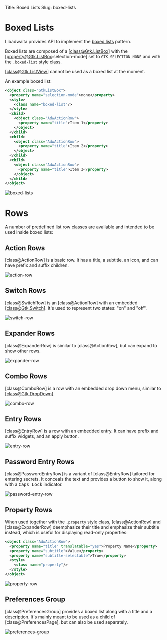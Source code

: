 Title: Boxed Lists
Slug: boxed-lists

# Boxed Lists

Libadwaita provides API to implement the [boxed lists](https://developer.gnome.org/hig/patterns/containers/boxed-lists.html)
pattern.

Boxed lists are composed of a [class@Gtk.ListBox] with the
[property@Gtk.ListBox:selection-mode] set to `GTK_SELECTION_NONE` and with the
[`.boxed-list`](style-classes.html#boxed-lists-cards) style class.

[class@Gtk.ListView] cannot be used as a boxed list at the moment.

An example boxed list:

```xml
<object class="GtkListBox">
  <property name="selection-mode">none</property>
  <style>
    <class name="boxed-list"/>
  </style>
  <child>
    <object class="AdwActionRow">
      <property name="title">Item 1</property>
    </object>
  </child>
  <child>
    <object class="AdwActionRow">
      <property name="title">Item 2</property>
    </object>
  </child>
  <child>
    <object class="AdwActionRow">
      <property name="title">Item 3</property>
    </object>
  </child>
</object>
```

<picture>
  <source srcset="boxed-lists-dark.png" media="(prefers-color-scheme: dark)">
  <img src="boxed-lists.png" alt="boxed-lists">
</picture>

# Rows

A number of predefined list row classes are available and intended to be used
inside boxed lists:

## Action Rows

[class@ActionRow] is a basic row. It has a title, a subtitle, an icon, and can
have prefix and suffix children.

<picture>
  <source srcset="action-row-dark.png" media="(prefers-color-scheme: dark)">
  <img src="action-row.png" alt="action-row">
</picture>

## Switch Rows

[class@SwitchRow] is an [class@ActionRow] with an embedded [class@Gtk.Switch].
It's used to represent two states: "on" and "off".

<picture>
  <source srcset="switch-row-dark.png" media="(prefers-color-scheme: dark)">
  <img src="switch-row.png" alt="switch-row">
</picture>

## Expander Rows

[class@ExpanderRow] is similar to [class@ActionRow], but can expand to show
other rows.

<picture>
  <source srcset="expander-row-dark.png" media="(prefers-color-scheme: dark)">
  <img src="expander-row.png" alt="expander-row">
</picture>

## Combo Rows

[class@ComboRow] is a row with an embedded drop down menu, similar to
[class@Gtk.DropDown].

<picture>
  <source srcset="combo-row-dark.png" media="(prefers-color-scheme: dark)">
  <img src="combo-row.png" alt="combo-row">
</picture>

## Entry Rows

[class@EntryRow] is a row with an embedded entry. It can have prefix and suffix
widgets, and an apply button.

<picture>
  <source srcset="entry-row-dark.png" media="(prefers-color-scheme: dark)">
  <img src="entry-row.png" alt="entry-row">
</picture>

## Password Entry Rows

[class@PasswordEntryRow] is a variant of [class@EntryRow] tailored for entering
secrets. It conceals the text and provides a button to show it, along with a
<kbd>Caps Lock</kbd> indicator.

<picture>
  <source srcset="password-entry-row-dark.png" media="(prefers-color-scheme: dark)">
  <img src="password-entry-row.png" alt="password-entry-row">
</picture>

## Property Rows

When used together with the [`.property`](style-classes.html#property-rows)
style class, [class@ActionRow] and [class@ExpanderRow] deemphasize their title
and emphasize their subtitle instead, which is useful for displaying read-only
properties:

```xml
<object class="AdwActionRow">
  <property name="title" translatable="yes">Property Name</property>
  <property name="subtitle">Value</property>
  <property name="subtitle-selectable">True</property>
  <style>
    <class name="property"/>
  </style>
</object>
```

<picture>
  <source srcset="property-row-dark.png" media="(prefers-color-scheme: dark)">
  <img src="property-row.png" alt="property-row">
</picture>

## Preferences Group

[class@PreferencesGroup] provides a boxed list along with a title and a
description. It's mainly meant to be used as a child of [class@PreferencesPage],
but can also be used separately.

<picture>
  <source srcset="preferences-group-dark.png" media="(prefers-color-scheme: dark)">
  <img src="preferences-group.png" alt="preferences-group">
</picture>
